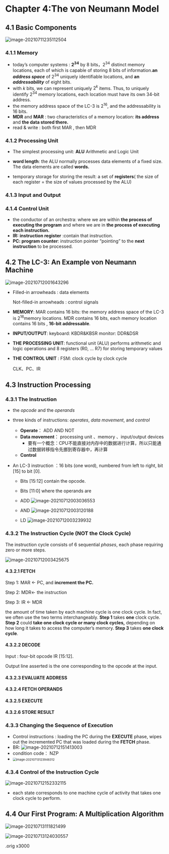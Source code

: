 # Chapter 4:The von Neumann Model

## 4.1 Basic Components

 ![image-20210711235112504](Chapter%204The%20von%20Neumann%20Model.assets/image-20210711235112504.png)



### 4.1.1 Memory

-  today’s computer systems : **$2^{34}$** by 8 bits，$2^{34}$ distinct memory locations, each of which is capable of storing 8 bits of information.**an *address* *space*** of $2^{34}$ uniquely identifiable locations, and **an *addressability*** of eight bits.
- with *k* bits, we can represent uniquely $2^k$ items. Thus, to uniquely identify $2^{34}$ memory locations, each location must have its own 34-bit address. 
-  the memory address space of the LC-3 is $2^{16}$, and the addressability is 16 bits.
- **MDR** and **MAR** :  two characteristics of a memory location: **its address** and **the data stored there.**
- read & write : both first MAR , then MDR

### 4.1.2 Processing Unit

- The simplest processing unit:  **ALU**   Arithmetic and Logic Unit
- **word length**: the ALU normally processes data elements of a fixed size. The data elements are called **words.**

- temporary storage for storing the result: a set of **registers**( the size of each register = the size of values processed by the ALU)


### 4.1.3 Input and Output

### 4.1.4 Control Unit

- the conductor of an orchestra:  where we are within **the process of executing the program** and where we are in **the process of executing each instruction.**
- **IR:** **instruction register** :contain that instruction.
- **PC: program counter**: instruction pointer  “pointing” to the **next instruction** to be processed.



## 4.2 The LC-3: An Example von Neumann Machine

![image-20210712001643296](Chapter%204The%20von%20Neumann%20Model.assets/image-20210712001643296.png) 

- Filled-in arrowheads : data elements 

   Not-filled-in arrowheads : control signals 

- **MEMORY**: MAR contains 16 bits: the memory address space of the LC-3 is $2^{16}$memory locations. MDR contains 16 bits, each memory location contains 16 bits , **16-bit addressable**.

- **INPUT/OUTPUT**: keyboard: KBDR&KBSR  monitor: DDR&DSR

- **THE PROCESSING UNIT**: functional unit (ALU) performs arithmetic and logic operations and 8 registers (R0, … R7) for storing temporary values 

- **THE CONTROL UNIT** : FSM: clock cycle by clock cycle

  CLK、PC、IR



## 4.3 Instruction Processing

### 4.3.1 The Instruction

- the *opcode* and the *operands*

- three kinds of instructions: *operates*, *data movement*, and *control*

  - **Operate**： ADD AND NOT
  - **Data movement**： processing unit 、memory 、input/output devices
    - 要有一个概念：CPU不能直接对内存中的数据进行计算，所以只能通过数据转移指令先挪到寄存器中，再计算
  - **Control**

- An LC-3 instruction ：16 bits (one word), numbered from left to right, bit [15] to bit [0]. 

  - Bits [15:12] contain the opcode. 

  - Bits [11:0] where the operands are

  - ADD ![image-20210712003036553](Chapter%204The%20von%20Neumann%20Model.assets/image-20210712003036553.png)

    

  - AND ![image-20210712003120188](Chapter%204The%20von%20Neumann%20Model.assets/image-20210712003120188.png)

  - LD ![image-20210712003239932](Chapter%204The%20von%20Neumann%20Model.assets/image-20210712003239932.png)



### 4.3.2 The Instruction Cycle (NOT the Clock Cycle)

 The instruction cycle consists of 6 sequential *phases*, each phase requiring zero or more steps. 

![image-20210712003425675](Chapter%204The%20von%20Neumann%20Model.assets/image-20210712003425675.png) 

####  4.3.2.1 FETCH

Step 1: MAR <- PC, and **increment the PC.**

Step 2: MDR<- the instruction

Step 3: IR <- MDR

the amount of time taken by each machine cycle is one clock cycle. In fact, we often use the two terms interchangeably. **Step 1** takes **one** clock cycle. **Step 2** could **take one clock cycle or many clock cycles,** depending on how long it takes to access the computer’s memory. **Step 3** takes **one clock cycle**. 

#### 4.3.2.2 DECODE

Input : four-bit opcode IR [15:12]. 

Output line asserted is the one corresponding to the opcode at the input.

#### 4.3.2.3 EVALUATE ADDRESS

#### 4.3.2.4 FETCH OPERANDS

#### 4.3.2.5 EXECUTE

#### 4.3.2.6 STORE RESULT



### 4.3.3 Changing the Sequence of Execution

- Control instructions : loading the PC during the **EXECUTE** phase, wipes out the incremented PC that was loaded during the **FETCH** phase. 
- BR: ![image-20210712151413003](Chapter%204The%20von%20Neumann%20Model.assets/image-20210712151413003-1626188260504.png)
- condition code： NZP
-  <img src="Chapter%204The%20von%20Neumann%20Model.assets/image-20210713123946312.png" alt="image-20210713123946312" style="zoom: 67%;" />



### 4.3.4 Control of the Instruction Cycle

 ![image-20210712152332115](Chapter%204The%20von%20Neumann%20Model.assets/image-20210712152332115.png)

-  each state corresponds to one machine cycle of activity that takes one clock cycle to perform.

## 4.4 Our First Program: A Multiplication Algorithm

![image-20210713111821499](Chapter%204The%20von%20Neumann%20Model.assets/image-20210713111821499.png) 

 ![image-20210713124030557](Chapter%204The%20von%20Neumann%20Model.assets/image-20210713124030557.png)

.orig x3000